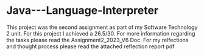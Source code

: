 # Java---Language-Interpreter
This project was the second assignment as part of my Software Technology 2 unit. For this project I achieved a 26.5/30. For more information regarding the tasks please read the Assignment2_2023_V6 Doc. For my relfections and thought process please read the attached reflection report pdf 
